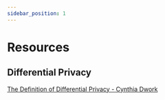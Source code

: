 ```yaml
---
sidebar_position: 1
---
```


# Resources

## Differential Privacy

[The Definition of Differential Privacy - Cynthia Dwork](https://youtu.be/lg-VhHlztqo)